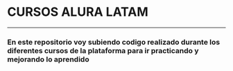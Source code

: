 # CURSOS ALURA LATAM

---

### En este repositorio voy subiendo codigo realizado durante los diferentes cursos de la plataforma para ir practicando y mejorando lo aprendido